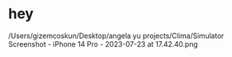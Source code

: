 #  hey
/Users/gizemcoskun/Desktop/angela yu projects/Clima/Simulator Screenshot - iPhone 14 Pro - 2023-07-23 at 17.42.40.png
